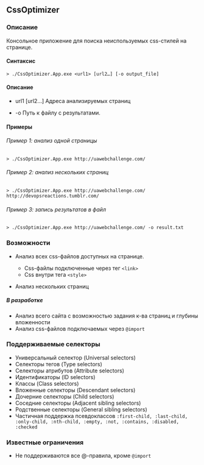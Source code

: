 CssOptimizer
------------

### Описание

Консольное приложение для поиска неиспользуемых css-стилей на странице. 

#### Синтаксис 

	> ./CssOptimizer.App.exe <url1> [url2…] [-o output_file]

#### Описание

- url1 [url2…] Адреса анализируемых страниц

- -o Путь к файлу с результатами.

#### Примеры

###### Пример 1: анализ одной страницы
	> ./CssOptimizer.App.exe http://uawebchallenge.com/

###### Пример 2: анализ нескольких страниц
	> ./CssOptimizer.App.exe http://uawebchallenge.com/ http://devopsreactions.tumblr.com/

###### Пример 3: запись результатов в файл
	> ./CssOptimizer.App.exe http://uawebchallenge.com/ -o result.txt

### Возможности

- Анализ всех css-файлов доступных на странице.
	- Css-файлы подключенные через тег ```<link>```
	- Css внутри тега ```<style>```
	
	
- Анализ нескольких страниц

##### В разработке

- Анализ всего сайта с возможностью задания к-ва страниц и глубины вложенности
- Анализ css-файлов подключаемых через ```@import```

### Поддерживаемые селекторы

- Универсальный селектор (Universal selectors)
- Селекторы тегов (Type selectors)
- Селекторы атрибутов (Attribute selectors)
- Идентификаторы (ID selectors)
- Классы (Class selectors)
- Вложенные селекторы (Descendant selectors)
- Дочерние селекторы (Child selectors)
- Соседние селекторы (Adjacent sibling selectors)
- Родственные селекторы (General sibling selectors)
- Частичная поддержка псевдоклассов ``` :first-child, :last-child, :only-child, :nth-child, :empty, :not, :contains, :disabled, :checked ```

### Известные ограничения
- Не поддерживаются все @-правила, кроме ```@import```
